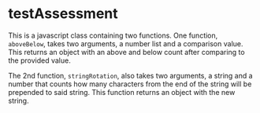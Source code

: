 # testAssessment

This is a javascript class containing two functions. One function, 
`aboveBelow`, takes two arguments, a number list and a comparison value. 
This returns an object with an above and below count after comparing to the 
provided value.

The 2nd function, `stringRotation`, also takes two arguments, a string and 
a number that counts how many characters from the end of the string will be 
prepended to said string. This function returns an object with the new string.